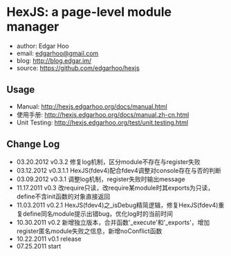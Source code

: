 HexJS: a page-level module manager
==================

 * author: Edgar Hoo
 * email: edgarhoo@gmail.com
 * blog: http://blog.edgar.im/
 * source: https://github.com/edgarhoo/hexjs

## Usage
 * Manual: http://hexjs.edgarhoo.org/docs/manual.html
 * 使用手册: http://hexjs.edgarhoo.org/docs/manual.zh-cn.html
 * Unit Testing: http://hexjs.edgarhoo.org/test/unit.testing.html

## Change Log
 * 03.20.2012 v0.3.2 修复log机制，区分module不存在与register失败
 * 03.12.2012 v0.3.1.1 HexJS(fdev4)配合fdev4调整对console存在与否的判断
 * 03.09.2012 v0.3.1 调整log机制，register失败时输出message
 * 11.17.2011 v0.3 改require只读，改require某module时其exports为只读，define不含init函数的对象直接返回
 * 11.03.2011 v0.2.1 HexJS(fdev4)之_isDebug精简逻辑，修复HexJS(fdev4)重复define同名module提示出错bug，优化log时的当前时间
 * 10.30.2011 v0.2 新增独立版本，合并函数'_execute'和'_exports'，增加register匿名module失败之信息，新增noConflict函数
 * 10.22.2011 v0.1 release
 * 07.25.2011 start
